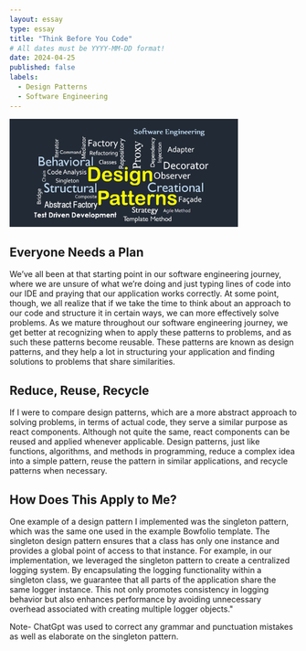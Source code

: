 ```yaml
---
layout: essay
type: essay
title: "Think Before You Code"
# All dates must be YYYY-MM-DD format!
date: 2024-04-25
published: false
labels:
  - Design Patterns
  - Software Engineering
---
```


<img width="400px" class="rounded float-start pe-4" src="../img/cotton/design_patterns.png">

## Everyone Needs a Plan

We’ve all been at that starting point in our software engineering journey, where we are unsure of what we’re doing and just typing lines of code into our IDE and praying that our application works correctly. At some point, though, we all realize that if we take the time to think about an approach to our code and structure it in certain ways, we can more effectively solve problems. As we mature throughout our software engineering journey, we get better at recognizing when to apply these patterns to problems, and as such these patterns become reusable. These patterns are known as design patterns, and they help a lot in structuring your application and finding solutions to problems that share similarities.


## Reduce, Reuse, Recycle

If I were to compare design patterns, which are a more abstract approach to solving problems, in terms of actual code, they serve a similar purpose as react components. Although not quite the same, react components can be reused and applied whenever applicable. Design patterns, just like functions, algorithms, and methods in programming, reduce a complex idea into a simple pattern, reuse the pattern in similar applications, and recycle patterns when necessary.

## How Does This Apply to Me?
One example of a design pattern I implemented was the singleton pattern, which was the same one used in the example Bowfolio template. The singleton design pattern ensures that a class has only one instance and provides a global point of access to that instance. For example, in our implementation, we leveraged the singleton pattern to create a centralized logging system. By encapsulating the logging functionality within a singleton class, we guarantee that all parts of the application share the same logger instance. This not only promotes consistency in logging behavior but also enhances performance by avoiding unnecessary overhead associated with creating multiple logger objects."

Note- ChatGpt was used to correct any grammar and punctuation mistakes as well as elaborate on the singleton pattern.
